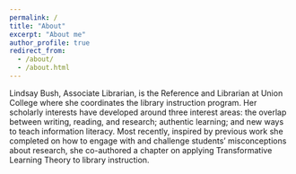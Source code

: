 ```yaml
---
permalink: /
title: "About"
excerpt: "About me"
author_profile: true
redirect_from: 
  - /about/
  - /about.html
---
```


Lindsay Bush, Associate Librarian, is the Reference and Librarian at Union College where she coordinates the library instruction program. Her scholarly interests have developed around three interest areas: the overlap between writing, reading, and research; authentic learning; and new ways to teach information literacy. Most recently, inspired by previous work she completed on how to engage with and challenge students’ misconceptions about research, she co-authored a chapter on applying Transformative Learning Theory to library instruction.  
